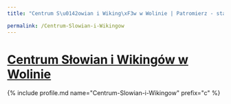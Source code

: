 ```yaml
---
title: "Centrum S\u0142owian i Wiking\xF3w w Wolinie | Patromierz - statystyki Patronite.pl"

permalink: /Centrum-Slowian-i-Wikingow
---
```


# [Centrum Słowian i Wikingów w Wolinie](https://patronite.pl/Centrum-Slowian-i-Wikingow)

{% include profile.md name="Centrum-Slowian-i-Wikingow" prefix="c" %}
